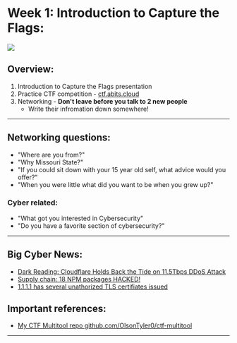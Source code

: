 # Week 1: Introduction to Capture the Flags:

![](https://media3.giphy.com/media/v1.Y2lkPTc5MGI3NjExOGZybXltanVoeTkyZ2VlbWg1cWI5emcyZDhvYm4xN3hyd2x1a3czeSZlcD12MV9pbnRlcm5hbF9naWZfYnlfaWQmY3Q9Zw/LcfBYS8BKhCvK/giphy.gif)

## Overview:
1. Introduction to Capture the Flags presentation
2. Practice CTF competition - [ctf.abits.cloud](ctf.abits.cloud)
3. Networking - **Don't leave before you talk to 2 new people**
    - Write their infromation down somewhere!

---

## Networking questions:
- "Where are you from?"
- "Why Missouri State?"
- "If you could sit down with your 15 year old self, what advice would you offer?"
- "When you were little what did you want to be when you grew up?"

### Cyber related:
- "What got you interested in Cybersecurity"
- "Do you have a favorite section of cybersecurity?"

---
## Big Cyber News: 
- [Dark Reading: Cloudflare Holds Back the Tide on 11.5Tbps DDoS Attack](https://www.darkreading.com/cyberattacks-data-breaches/cloudflare-ddos-attacks-new-heights)
- [Supply chain: 18 NPM packages HACKED!](https://krebsonsecurity.com/2025/09/18-popular-code-packages-hacked-rigged-to-steal-crypto/)
- [1.1.1.1 has several unathorized TLS certifiates issued](https://blog.cloudflare.com/unauthorized-issuance-of-certificates-for-1-1-1-1/)

## Important references:
- [My CTF Multitool repo github.com/OlsonTyler0/ctf-multitool](https://github.com/OlsonTyler0/ctf-multitool)

---

